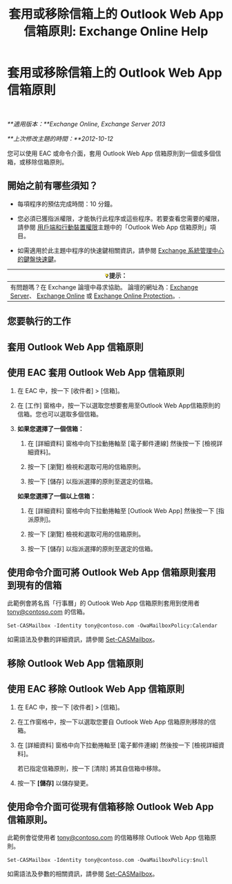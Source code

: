 ﻿---
title: '套用或移除信箱上的 Outlook Web App 信箱原則: Exchange Online Help'
TOCTitle: 套用或移除信箱上的 Outlook Web App 信箱原則
ms:assetid: 51d8e269-b0d5-4bc7-9b3d-0460871e54fa
ms:mtpsurl: https://technet.microsoft.com/zh-tw/library/Dd876884(v=EXCHG.150)
ms:contentKeyID: 50473107
ms.date: 05/23/2018
mtps_version: v=EXCHG.150
ms.translationtype: MT
---

# 套用或移除信箱上的 Outlook Web App 信箱原則

 

_**適用版本：**Exchange Online, Exchange Server 2013_

_**上次修改主題的時間：**2012-10-12_

您可以使用 EAC 或命令介面，套用 Outlook Web App 信箱原則到一個或多個信箱，或移除信箱原則。

## 開始之前有哪些須知？

  - 每項程序的預估完成時間：10 分鐘。

  - 您必須已獲指派權限，才能執行此程序或這些程序。若要查看您需要的權限，請參閱 [用戶端和行動裝置權限](clients-and-mobile-devices-permissions-exchange-2013-help.md)主題中的「Outlook Web App 信箱原則」項目。

  - 如需適用於此主題中程序的快速鍵相關資訊，請參閱 [Exchange 系統管理中心的鍵盤快速鍵](keyboard-shortcuts-in-the-exchange-admin-center-exchange-online-protection-help.md)。

<table>
<thead>
<tr class="header">
<th><img src="images/Bb124558.tip(EXCHG.150).gif" title="提示" alt="提示" />提示：</th>
</tr>
</thead>
<tbody>
<tr class="odd">
<td>有問題嗎？在 Exchange 論壇中尋求協助。 論壇的網址為：<a href="https://go.microsoft.com/fwlink/p/?linkid=60612">Exchange Server</a>、 <a href="https://go.microsoft.com/fwlink/p/?linkid=267542">Exchange Online</a> 或 <a href="https://go.microsoft.com/fwlink/p/?linkid=285351">Exchange Online Protection</a>。.</td>
</tr>
</tbody>
</table>


## 您要執行的工作

## 套用 Outlook Web App 信箱原則

## 使用 EAC 套用 Outlook Web App 信箱原則

1.  在 EAC 中，按一下 \[收件者\] \> \[信箱\]。

2.  在 \[工作\] 窗格中，按一下以選取您想要套用至Outlook Web App信箱原則的信箱。您也可以選取多個信箱。

3.  **如果您選擇了一個信箱：**
    
    1.  在 \[詳細資料\] 窗格中向下拉動捲軸至 \[電子郵件連線\] 然後按一下 \[檢視詳細資料\]。
    
    2.  按一下 \[瀏覽\] 檢視和選取可用的信箱原則。
    
    3.  按一下 \[儲存\] 以指派選擇的原則至選定的信箱。
    
    **如果您選擇了一個以上信箱：**
    
    1.  在 \[詳細資料\] 窗格中向下拉動捲軸至 \[Outlook Web App\] 然後按一下 \[指派原則\]。
    
    2.  按一下 \[瀏覽\] 檢視和選取可用的信箱原則。
    
    3.  按一下 \[儲存\] 以指派選擇的原則至選定的信箱。

## 使用命令介面可將 Outlook Web App 信箱原則套用到現有的信箱

此範例會將名爲「行事曆」的 Outlook Web App 信箱原則套用到使用者 tony@contoso.com 的信箱。

    Set-CASMailbox -Identity tony@contoso.com -OwaMailboxPolicy:Calendar

如需語法及參數的詳細資訊，請參閱 [Set-CASMailbox](https://technet.microsoft.com/zh-tw/library/bb125264\(v=exchg.150\))。

## 移除 Outlook Web App 信箱原則

## 使用 EAC 移除 Outlook Web App 信箱原則

1.  在 EAC 中，按一下 \[收件者\] \> \[信箱\]。

2.  在工作窗格中，按一下以選取您要自 Outlook Web App 信箱原則移除的信箱。

3.  在 \[詳細資料\] 窗格中向下拉動捲軸至 \[電子郵件連線\] 然後按一下 \[檢視詳細資料\]。
    
    若已指定信箱原則，按一下 \[清除\] 將其自信箱中移除。

4.  按一下 **\[儲存\]** 以儲存變更。

## 使用命令介面可從現有信箱移除 Outlook Web App 信箱原則。

此範例會從使用者 tony@contoso.com 的信箱移除 Outlook Web App 信箱原則。

    Set-CASMailbox -Identity tony@contoso.com -OwaMailboxPolicy:$null

如需語法及參數的相關資訊，請參閱 [Set-CASMailbox](https://technet.microsoft.com/zh-tw/library/bb125264\(v=exchg.150\))。

